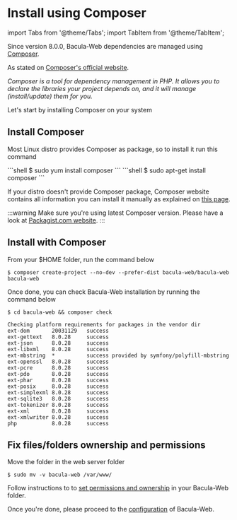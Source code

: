 # Install using Composer

import Tabs from '@theme/Tabs';
import TabItem from '@theme/TabItem';

Since version 8.0.0, Bacula-Web dependencies are managed using [Composer](https://getcomposer.org/).

As stated on [Composer's official website](https://getcomposer.org/doc/00-intro.md#dependency-management).

*Composer is a tool for dependency management in PHP.
It allows you to declare the libraries your project depends on, and it will manage (install/update) them for you.*

Let's start by installing Composer on your system

## Install Composer

Most Linux distro provides Composer as package, so to install it run this command

<Tabs>
  <TabItem value="rpm" label="For Red Hat / Centos / Fedora" default>
```shell
$ sudo yum install composer
```
  </TabItem>
  <TabItem value="deb" label="For Debian / Ubuntu">
```shell
$ sudo apt-get install composer
```
  </TabItem>
</Tabs>

If your distro doesn't provide Composer package, Composer website contains all information
you can install it manually as explained on [this page](https://getcomposer.org/download/).

:::warning
Make sure you're using latest Composer version. Please have a look at [Packagist.com website](https://getcomposer.org/2).
:::

## Install with Composer

From your $HOME folder, run the command below

```shell
$ composer create-project --no-dev --prefer-dist bacula-web/bacula-web bacula-web
```

Once done, you can check Bacula-Web installation by running the command below

```shell
$ cd bacula-web && composer check

Checking platform requirements for packages in the vendor dir
ext-dom       20031129   success
ext-gettext   8.0.28     success
ext-json      8.0.28     success
ext-libxml    8.0.28     success
ext-mbstring  *          success provided by symfony/polyfill-mbstring
ext-openssl   8.0.28     success
ext-pcre      8.0.28     success
ext-pdo       8.0.28     success
ext-phar      8.0.28     success
ext-posix     8.0.28     success
ext-simplexml 8.0.28     success
ext-sqlite3   8.0.28     success
ext-tokenizer 8.0.28     success
ext-xml       8.0.28     success
ext-xmlwriter 8.0.28     success
php           8.0.28     success
```

## Fix files/folders ownership and permissions

Move the folder in the web server folder

```shell
$ sudo mv -v bacula-web /var/www/
```

Follow instructions to to [set permissions and ownership](../guides/permissions-and-ownership.mdx) in your Bacula-Web folder.

Once you're done, please proceed to the [configuration](configure.md) of Bacula-Web.
 